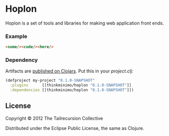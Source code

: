 # Hoplon

Hoplon is a set of tools and libraries for making web application front ends. 

### Example

```html
<some/><code/><here/>
```

### Dependency

Artifacts are [published on Clojars](https://clojars.org/tailrecursion/hoplon). 
Put this in your _project.clj_:

```clojure
(defproject my-project "0.1.0-SNAPSHOT"
  :plugins      [[thinkminimo/hoplon "0.1.0-SNAPSHOT"]]
  :dependencies [[thinkminimo/hoplon "0.1.0-SNAPSHOT"]])
```

## License

Copyright © 2012 The Tailrecursion Collective

Distributed under the Eclipse Public License, the same as Clojure.
